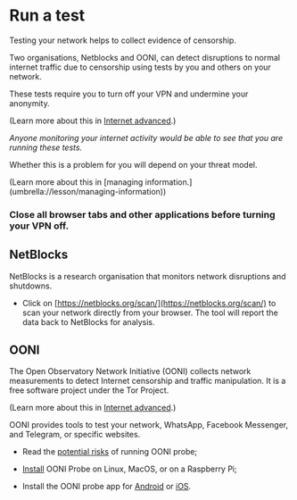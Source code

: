 [Title]: # (Measure censorship)
[Order]: # (1)

# Run a test

Testing your network helps to collect evidence of censorship. 

Two organisations, Netblocks and OONI, can detect disruptions to normal internet traffic due to censorship using tests by you and others on your network. 

These tests require you to turn off your VPN and undermine your anonymity. 

(Learn more about this in [Internet advanced](umbrella://lesson/the-internet/1).) 

_Anyone monitoring your internet activity would be able to see that you are running these tests._

Whether this is a problem for you will depend on your threat model.

(Learn more about this in [managing information.] (umbrella://lesson/managing-information))

### Close all browser tabs and other applications before turning your VPN off.

## NetBlocks

NetBlocks is a research organisation that monitors network disruptions and shutdowns. 

*	Click on [https://netblocks.org/scan/](https://netblocks.org/scan/) to scan your network directly from your browser. The tool will report the data back to NetBlocks for analysis.

## OONI

The Open Observatory Network Initiative (OONI) collects network measurements to detect Internet censorship and traffic manipulation. It is a free software project under the Tor Project. 

(Learn more about this in [Internet advanced](umbrella://lesson/the-internet/1).) 

OONI provides tools to test your network, WhatsApp, Facebook Messenger, and Telegram, or specific websites. 

*	Read the [potential risks](https://ooni.torproject.org/about/risks/) of running OONI probe;

*	[Install](https://ooni.torproject.org/install/ooniprobe/) OONI Probe on Linux, MacOS, or on a Raspberry Pi; 

*	Install the OONI probe app for [Android](https://play.google.com/store/apps/details?id=org.openobservatory.ooniprobe) or [iOS](https://itunes.apple.com/us/app/id1199566366).  


